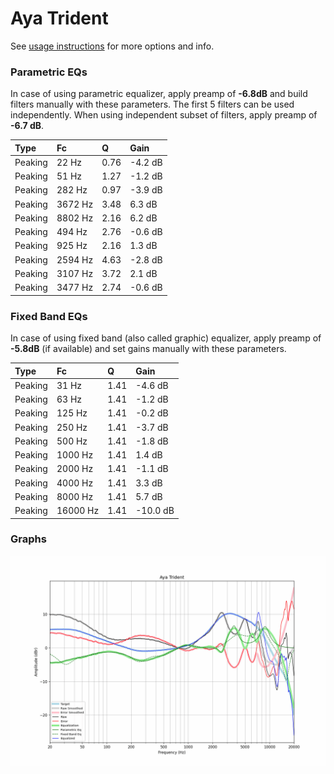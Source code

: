 # Aya Trident
See [usage instructions](https://github.com/jaakkopasanen/AutoEq#usage) for more options and info.

### Parametric EQs
In case of using parametric equalizer, apply preamp of **-6.8dB** and build filters manually
with these parameters. The first 5 filters can be used independently.
When using independent subset of filters, apply preamp of **-6.7 dB**.

| Type    | Fc      |    Q | Gain    |
|:--------|:--------|:-----|:--------|
| Peaking | 22 Hz   | 0.76 | -4.2 dB |
| Peaking | 51 Hz   | 1.27 | -1.2 dB |
| Peaking | 282 Hz  | 0.97 | -3.9 dB |
| Peaking | 3672 Hz | 3.48 | 6.3 dB  |
| Peaking | 8802 Hz | 2.16 | 6.2 dB  |
| Peaking | 494 Hz  | 2.76 | -0.6 dB |
| Peaking | 925 Hz  | 2.16 | 1.3 dB  |
| Peaking | 2594 Hz | 4.63 | -2.8 dB |
| Peaking | 3107 Hz | 3.72 | 2.1 dB  |
| Peaking | 3477 Hz | 2.74 | -0.6 dB |

### Fixed Band EQs
In case of using fixed band (also called graphic) equalizer, apply preamp of **-5.8dB**
(if available) and set gains manually with these parameters.

| Type    | Fc       |    Q | Gain     |
|:--------|:---------|:-----|:---------|
| Peaking | 31 Hz    | 1.41 | -4.6 dB  |
| Peaking | 63 Hz    | 1.41 | -1.2 dB  |
| Peaking | 125 Hz   | 1.41 | -0.2 dB  |
| Peaking | 250 Hz   | 1.41 | -3.7 dB  |
| Peaking | 500 Hz   | 1.41 | -1.8 dB  |
| Peaking | 1000 Hz  | 1.41 | 1.4 dB   |
| Peaking | 2000 Hz  | 1.41 | -1.1 dB  |
| Peaking | 4000 Hz  | 1.41 | 3.3 dB   |
| Peaking | 8000 Hz  | 1.41 | 5.7 dB   |
| Peaking | 16000 Hz | 1.41 | -10.0 dB |

### Graphs
![](./Aya%20Trident.png)